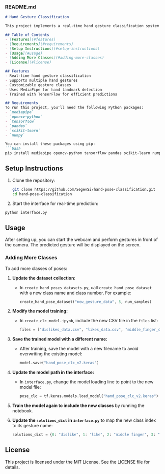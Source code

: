 
### README.md

```markdown
# Hand Gesture Classification

This project implements a real-time hand gesture classification system using Python, MediaPipe, and TensorFlow. It captures video input from a webcam, processes the hand landmarks, and predicts gestures based on a trained model.

## Table of Contents
- [Features](#features)
- [Requirements](#requirements)
- [Setup Instructions](#setup-instructions)
- [Usage](#usage)
- [Adding More Classes](#adding-more-classes)
- [License](#license)

## Features
- Real-time hand gesture classification
- Supports multiple hand gestures
- Customizable gesture classes
- Uses MediaPipe for hand landmark detection
- Trained with TensorFlow for efficient predictions

## Requirements
To run this project, you'll need the following Python packages:
- `mediapipe`
- `opencv-python`
- `tensorflow`
- `pandas`
- `scikit-learn`
- `numpy`

You can install these packages using pip:
```bash
pip install mediapipe opencv-python tensorflow pandas scikit-learn numpy
```

## Setup Instructions
1. Clone the repository:
   ```bash
   git clone https://github.com/SegevSi/hand-pose-classification.git
   cd hand-pose-classification
   ```

2.  Start the interface for real-time prediction:
   ```bash
   python interface.py
   ```

## Usage
After setting up, you can start the webcam and perform gestures in front of the camera. The predicted gesture will be displayed on the screen.




### Adding More Classes

To add more classes of poses:

1. **Update the dataset collection:**
   - In `create_hand_poses_datasets.py`, call `create_hand_pose_dataset` with a new class name and class number. For example:
     ```python
     create_hand_pose_dataset("new_gesture_data", 5, num_samples)
     ```

2. **Modify the model training:**
   - In `create_clc_model.ipynb`, include the new CSV file in the `files` list:
     ```python
     files = ["dislikes_data.csv", "likes_data.csv", "middle_finger_data.csv", "gun_data.csv", "all_good_data.csv", "new_gesture_data.csv"]
     ```

3. **Save the trained model with a different name:**
   - After training, save the model with a new filename to avoid overwriting the existing model:
     ```python
     model.save("hand_pose_clc_v2.keras")
     ```

4. **Update the model path in the interface:**
   - In `interface.py`, change the model loading line to point to the new model file:
     ```python
     pose_clc = tf.keras.models.load_model("hand_pose_clc_v2.keras")
     ```

5. **Train the model again to include the new classes** by running the notebook.

6. **Update the `solutions_dict` in `interface.py`** to map the new class index to its gesture name:
   ```python
   solutions_dict = {0: "dislike", 1: "like", 2: "middle finger", 3: "gun", 4: "ok", 5: "new gesture"}
   ```

## License
This project is licensed under the MIT License. See the LICENSE file for details.
```
